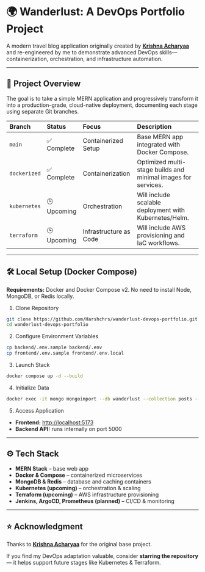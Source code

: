 # 🌍 Wanderlust: A DevOps Portfolio Project

A modern travel blog application originally created by **[Krishna Acharyaa](https://github.com/krishnaacharyaa/wanderlust)** and re-engineered by me to demonstrate advanced DevOps skills—containerization, orchestration, and infrastructure automation.

---

## 🚀 Project Overview

The goal is to take a simple MERN application and progressively transform it into a production-grade, cloud-native deployment, documenting each stage using separate Git branches.

| Branch | Status | Focus | Description |
| :--- | :--- | :--- | :--- |
| `main` | ✅ Complete | Containerized Setup | Base MERN app integrated with Docker Compose. |
| `dockerized` | ✅ Complete | Containerization | Optimized multi-stage builds and minimal images for services. |
| `kubernetes` | 🕒 Upcoming | Orchestration | Will include scalable deployment with Kubernetes/Helm. |
| `terraform` | 🕒 Upcoming | Infrastructure as Code | Will include AWS provisioning and IaC workflows. |

---

## 🛠️ Local Setup (Docker Compose)

**Requirements:** Docker and Docker Compose v2. No need to install Node, MongoDB, or Redis locally.

1. Clone Repository
```bash
git clone https://github.com/Harshchrs/wanderlust-devops-portfolio.git
cd wanderlust-devops-portfolio
```
2. Configure Environment Variables
```bash
cp backend/.env.sample backend/.env
cp frontend/.env.sample frontend/.env.local
```
3. Launch Stack
```bash
docker compose up -d --build
```
4. Initialize Data
```bash
docker exec -it mongo mongoimport --db wanderlust --collection posts --file /data/sample_posts.json --jsonArray
```
5. Access Application

- **Frontend:** [http://localhost:5173](http://localhost:5173)  
- **Backend API:** runs internally on port 5000

---

## ⚙️ Tech Stack

- **MERN Stack** – base web app  
- **Docker & Compose** – containerized microservices  
- **MongoDB & Redis** – database and caching containers  
- **Kubernetes (upcoming)** – orchestration & scaling  
- **Terraform (upcoming)** – AWS infrastructure provisioning  
- **Jenkins, ArgoCD, Prometheus (planned)** – CI/CD & monitoring  

---

## ⭐ Acknowledgment

Thanks to **[Krishna Acharyaa](https://github.com/krishnaacharyaa/wanderlust)** for the original base project.  

If you find my DevOps adaptation valuable, consider **starring the repository** — it helps support future stages like Kubernetes & Terraform.

